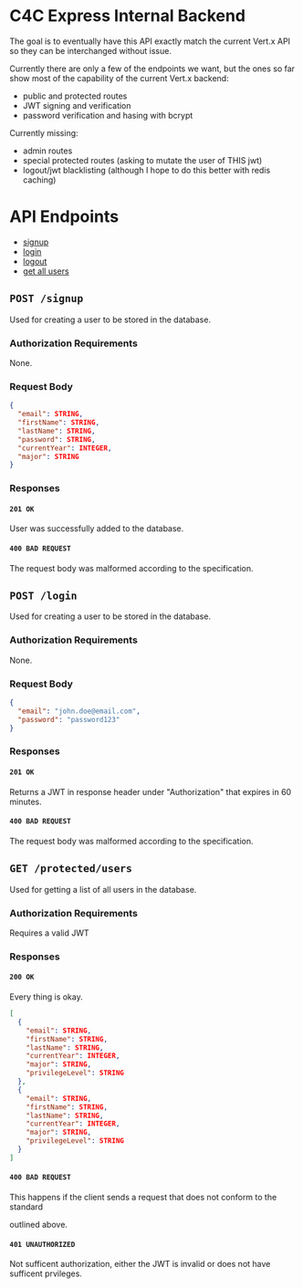 # C4C Express Internal Backend

The goal is to eventually have this API exactly match the current Vert.x API so they can be interchanged without issue.

Currently there are only a few of the endpoints we want, but the ones so far show most of the capability of the current Vert.x backend:

- public and protected routes
- JWT signing and verification
- password verification and hasing with bcrypt

Currently missing:

- admin routes
- special protected routes (asking to mutate the user of THIS jwt)
- logout/jwt blacklisting (although I hope to do this better with redis caching)

# API Endpoints

- [signup](api.md/#post-signup)
- [login](api.md/#post-login)
- [logout](api.md/#post-login)
- [get all users](api.md/#get-protectedusers)

## `POST /signup`

Used for creating a user to be stored in the database.

### Authorization Requirements

None.

### Request Body

```json
{
  "email": STRING,
  "firstName": STRING,
  "lastName": STRING,
  "password": STRING,
  "currentYear": INTEGER,
  "major": STRING
}
```

### Responses

#### `201 OK`

User was successfully added to the database.

#### `400 BAD REQUEST`

The request body was malformed according to the specification.

## `POST /login`

Used for creating a user to be stored in the database.

### Authorization Requirements

None.

### Request Body

```json
{
  "email": "john.doe@email.com",
  "password": "password123"
}
```

### Responses

#### `201 OK`

Returns a JWT in response header under "Authorization" that expires in 60 minutes.

#### `400 BAD REQUEST`

The request body was malformed according to the specification.

## `GET /protected/users`

Used for getting a list of all users in the database.

### Authorization Requirements

Requires a valid JWT

### Responses

#### `200 OK`

Every thing is okay.

```json
[
  {
    "email": STRING,
    "firstName": STRING,
    "lastName": STRING,
    "currentYear": INTEGER,
    "major": STRING,
    "privilegeLevel": STRING
  },
  {
    "email": STRING,
    "firstName": STRING,
    "lastName": STRING,
    "currentYear": INTEGER,
    "major": STRING,
    "privilegeLevel": STRING
  }
]
```

#### `400 BAD REQUEST`

This happens if the client sends a request that does not conform to the standard

outlined above.

#### `401 UNAUTHORIZED`

Not sufficent authorization, either the JWT is invalid or does not have sufficent prvileges.
